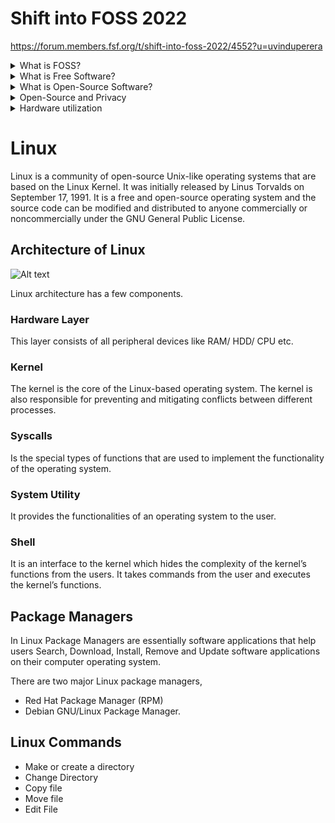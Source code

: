 # Shift into FOSS 2022

https://forum.members.fsf.org/t/shift-into-foss-2022/4552?u=uvinduperera

<details>
  <summary>What is FOSS?</summary>
  
### FOSS means, Free and Open-Source Software
Free and open-source software is software that can be classified as both free software and open-source software.
</details>

<details>
  <summary>What is Free Software?</summary>

### Free Software means that the user has the freedom to Run, Copy, Distribute, Study, Change and Improve the software.

There are some main essential freedoms as follows.

## Freedom 1
The Freedom to RUN the program as you wish, for any purpose

## Freedom 2
The Freedom to STUDY how the program works, and CHANGE it so it does your computing as you wish.
Access to the source code is a precondition for this.

## Freedom 3
The Freedom to REDISTRIBUTE copies so you can help your neighbour.

## Freedom 4
The Freedom to DISTRIBUTE copies of your MODIFIED versions to others.
By doing this you can give the whole community a change to benefit from your changes. Access to the source code is a precondition for this.

</details>

<details>
  <summary>What is Open-Source Software?</summary>
  
Open-source software is a type of computer software in which source code is released under a license in which the copyright holder grants users the rights to use, study, change, and distribute the software to anyone and for any purpose.
</details>

<details>
  <summary>Open-Source and Privacy</summary>
  
If you are extremely focused on privacy, open-source is the only way to go – We'll take VPN as an example.

* You can fully check the code on your own to make sure everything is good.
* Open-source VPN clients mean there is no risk that there are vulnerabilities or hidden backdoors in the code.

If you’re the kind of person who needs to have full control over their Internet privacy, open-source options are simply better for your sanity.

</details>

<details>
  <summary>Hardware utilization</summary>
</details>




# Linux

Linux is a community of open-source Unix-like operating systems that are based on the Linux Kernel. It was initially released by Linus Torvalds on September 17, 1991. It is a free and open-source operating system and the source code can be modified and distributed to anyone commercially or noncommercially under the GNU General Public License.

## Architecture of Linux
![Alt text](https://i.ytimg.com/vi/pFIrkuBca74/maxresdefault.jpg "Linux Architecture")

Linux architecture has a few components.

### Hardware Layer
This layer consists of all peripheral devices like RAM/ HDD/ CPU etc.

### Kernel
The kernel is the core of the Linux-based operating system. The kernel is also responsible for preventing and mitigating conflicts between different processes. 

### Syscalls
Is the special types of functions that are used to implement the functionality of the operating system.

### System Utility
It provides the functionalities of an operating system to the user.

### Shell 
It is an interface to the kernel which hides the complexity of the kernel’s functions from the users. It takes commands from the user and executes the kernel’s functions.





## Package Managers
In Linux Package Managers are essentially software applications that help users Search, Download, Install, Remove and Update software applications on their computer operating system. 

There are two major Linux package managers,
* Red Hat Package Manager (RPM) 
* Debian GNU/Linux Package Manager.


## Linux Commands
* Make or create a directory
* Change Directory
* Copy file
* Move file
* Edit File
